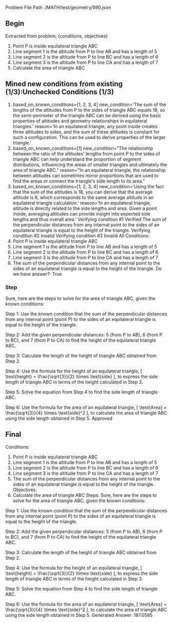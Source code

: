 Problem File Path
./MATH/test/geometry/990.json
## Begin
Extracted from problem, (conditions, objectives)
1. Point P is inside equilateral triangle ABC
2. Line segment 1 is the altitude from P to line AB and has a length of 5
3. Line segment 2 is the altitude from P to line BC and has a length of 6
4. Line segment 3 is the altitude from P to line CA and has a length of 7
1. Calculate the area of triangle ABC
## Mined new conditions from existing (1/3):Unchecked Conditions (1/3)
1. based_on_known_conditions=[1, 2, 3, 4] new_condition='The sum of the lengths of the altitudes from P to the sides of triangle ABC equals 18, so the semi-perimeter of the triangle ABC can be derived using the basic properties of altitudes and geometry relationships in equilateral triangles.' reason='In an equilateral triangle, any point inside creates three altitudes to sides, and the sum of these altitudes is constant for such a configuration. This can be used to derive properties of the larger triangle.'
2. based_on_known_conditions=[1] new_condition="The relationship between the ratio of the altitudes' lengths from point P to the sides of triangle ABC can help understand the proportion of segment distributions, influencing the areas of smaller triangles and ultimately the area of triangle ABC." reason="In an equilateral triangle, the relationship between altitudes can sometimes mirror proportions that are used to find the areas or connect the triangle's side length to its area."
3. based_on_known_conditions=[1, 2, 3, 4] new_condition='Using the fact that the sum of the altitudes is 18, you can derive that the average altitude is 6, which corresponds to the same average altitude in an equilateral triangle calculation.' reason='In an equilateral triangle, altitude is directly related to the side lengths and area. Given a point inside, averaging altitudes can provide insight into expected side lengths and thus overall area.'
Verifying condition #1
Verified
The sum of the perpendicular distances from any internal point to the sides of an equilateral triangle is equal to the height of the triangle.
Verifying condition #2
Invalid
Verifying condition #3
Invalid
All Conditions: 
1. Point P is inside equilateral triangle ABC
2. Line segment 1 is the altitude from P to line AB and has a length of 5
3. Line segment 2 is the altitude from P to line BC and has a length of 6
4. Line segment 3 is the altitude from P to line CA and has a length of 7
5. The sum of the perpendicular distances from any internal point to the sides of an equilateral triangle is equal to the height of the triangle.
Do we have answer?: True
### Step
Sure, here are the steps to solve for the area of triangle ABC, given the known conditions:

Step 1:
Use the known condition that the sum of the perpendicular distances from any internal point (point P) to the sides of an equilateral triangle is equal to the height of the triangle.
   
Step 2:
Add the given perpendicular distances: 5 (from P to AB), 6 (from P to BC), and 7 (from P to CA) to find the height of the equilateral triangle ABC.

Step 3:
Calculate the length of the height of triangle ABC obtained from Step 2.

Step 4:
Use the formula for the height of an equilateral triangle, \[ \text{height} = \frac{\sqrt{3}}{2} \times \text{side} \], to express the side length of triangle ABC in terms of the height calculated in Step 3.

Step 5:
Solve the equation from Step 4 to find the side length of triangle ABC.

Step 6:
Use the formula for the area of an equilateral triangle, \[ \text{Area} = \frac{\sqrt{3}}{4} \times \text{side}^2 \], to calculate the area of triangle ABC using the side length obtained in Step 5.
Approved
## Final
Conditions:
1. Point P is inside equilateral triangle ABC
2. Line segment 1 is the altitude from P to line AB and has a length of 5
3. Line segment 2 is the altitude from P to line BC and has a length of 6
4. Line segment 3 is the altitude from P to line CA and has a length of 7
5. The sum of the perpendicular distances from any internal point to the sides of an equilateral triangle is equal to the height of the triangle.
Objectives:
1. Calculate the area of triangle ABC
Steps:
Sure, here are the steps to solve for the area of triangle ABC, given the known conditions:

Step 1:
Use the known condition that the sum of the perpendicular distances from any internal point (point P) to the sides of an equilateral triangle is equal to the height of the triangle.
   
Step 2:
Add the given perpendicular distances: 5 (from P to AB), 6 (from P to BC), and 7 (from P to CA) to find the height of the equilateral triangle ABC.

Step 3:
Calculate the length of the height of triangle ABC obtained from Step 2.

Step 4:
Use the formula for the height of an equilateral triangle, \[ \text{height} = \frac{\sqrt{3}}{2} \times \text{side} \], to express the side length of triangle ABC in terms of the height calculated in Step 3.

Step 5:
Solve the equation from Step 4 to find the side length of triangle ABC.

Step 6:
Use the formula for the area of an equilateral triangle, \[ \text{Area} = \frac{\sqrt{3}}{4} \times \text{side}^2 \], to calculate the area of triangle ABC using the side length obtained in Step 5.
Generated Answer: 
187.0585